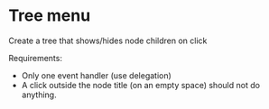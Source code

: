 # Tree menu

Create a tree that shows/hides node children on click

Requirements:

- Only one event handler (use delegation)
- A click outside the node title (on an empty space) should not do anything.
